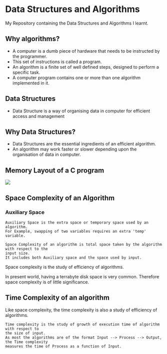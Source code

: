 # Data Structures and Algorithms
My Repository containing the Data Structures and Algorithms I learnt.

## Why algorithms?

- A computer is a dumb piece of hardware that needs to be instructed by the programmer.
- This set of instructions is called a program.
- An algorithm is a finite set of well defined steps, designed to perform a specific task.
- A computer program contains one or more than one algorithm implemented in it.

## Data Structures

- Data Structure is a way of organising data in computer for efficient access and management

## Why Data Structures?
- Data Structures are the essential ingredients of an efficient algorithm.
- An algorithm may work faster or slower depending upon the organisation of data in computer.

## Memory Layout of a C program
<img src="https://open4tech.com/wp-content/uploads/2017/04/Memory_Layout.jpg">

## Space Complexity of an Algorithm
### Auxiliary Space
```
Auxiliary Space is the extra space or temporary space used by an algorithm.
For Example, swapping of two variables requires an extra 'temp' variable.
```
```
Space Complexity of an algorithm is total space taken by the algorithm with respect to the
input size. 
It includes both Auxiliary space and the space used by input. 
```
Space complexity is the study of efficiency of algorithms.

In present world, having a terrabyte disk space is very common. Therefore space complexity is
of little significance.


## Time Complexity of an algorithm
Like space complexity, the time complexity is also a study of efficiency of algorithms.
```
Time complexity is the study of growth of execution time of algorithm with respect to
the size of input.
As most the algorithms are of the format Input --> Process --> Output, the Time complexity
measures the time of Process as a function of Input.
```
